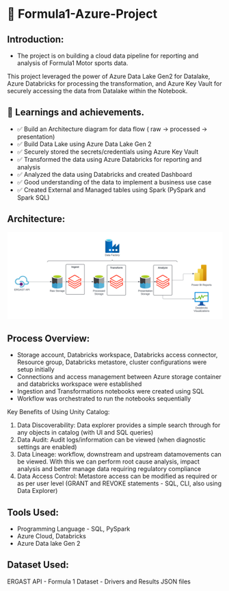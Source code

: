 # 🚀 Formula1-Azure-Project

## Introduction:

- The project is on building a cloud data pipeline for reporting and analysis of Formula1 Motor sports data.

This project leveraged the power of Azure Data Lake Gen2 for Datalake, Azure Databricks for processing the transformation, and Azure Key Vault for securely accessing the data from Datalake within the Notebook.

## 🔑 Learnings and achievements.
- ✅ Build an Architecture diagram for data flow ( raw -> processed -> presentation)
- ✅ Build Data Lake using Azure Data Lake Gen 2
- ✅ Securely stored the secrets/credentials using Azure Key Vault
- ✅ Transformed the data using Azure Databricks for reporting and analysis
- ✅ Analyzed the data using Databricks and created Dashboard
- ✅ Good understanding of the data to implement a business use case
- ✅ Created External and Managed tables using Spark (PySpark and Spark SQL)

## Architecture:

![alt text](https://github.com/ashwin975/Formula1-Azure-Project/blob/main/Formula1-Azure%20(1).svg)

## Process Overview:
- Storage account, Databricks workspace, Databricks access connector, Resource group, Databricks metastore, cluster configurations were setup initially
- Connections and access management between Azure storage container and databricks workspace were established
- Ingestion and Transformations notebooks were created using SQL
- Workflow was orchestrated to run the notebooks sequentially

Key Benefits of Using Unity Catalog: 
1. Data Discoverability: Data explorer provides a simple search through for any objects in catalog (with UI and SQL queries)
2. Data Audit: Audit logs/information can be viewed (when diagnostic settings are enabled)
3. Data Lineage: workflow, downstream and upstream datamovements can be viewed. With this we can perform root cause analysis, impact analysis and better manage data requiring regulatory compliance  
4. Data Access Control: Metastore access can be modified as required or as per user level (GRANT and REVOKE statements - SQL, CLI, also using Data Explorer)

## Tools Used:
 - Programming Language - SQL, PySpark
 - Azure Cloud, Databricks
 - Azure Data lake Gen 2

## Dataset Used:
ERGAST API - Formula 1 Dataset - Drivers and Results JSON files


